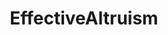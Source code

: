 ---
title: EffectiveAltruism
crosslinks:
- askphilosophy
- philosophy
- autotldr
- Frontier_Colonization
- Futurology
- smartgiving
- slatestarcodex
- discussion
- AskHistorians
- Socialpreneur
- 4chan
- InternationalDev
- IAmA
- likeus
- TwoXChromosomes
- PartyParrot
---
